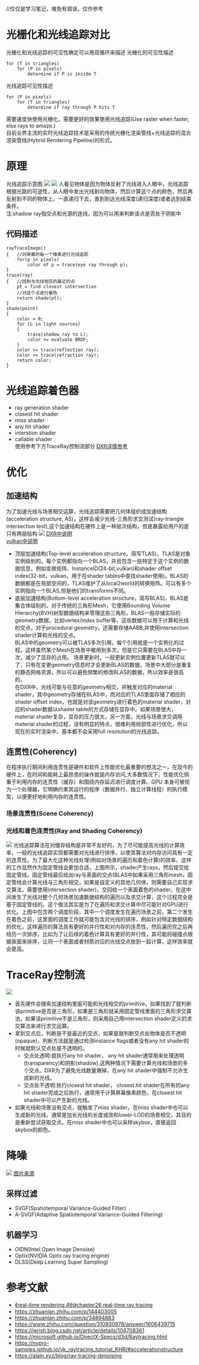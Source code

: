 //仅仅是学习笔记，难免有错误，仅作参考
# 光栅化和光线追踪对比
光栅化和光线追踪的可见性确定可以用双循环来描述
光栅化的可见性描述
```
for (T in triangles)
    for (P in pixels)
        determine if P is inside T
```
光线追踪可见性描述
```
for (P in pixels)
    for (T in triangles)
        determine if ray through P hits T
```
需要速度快使用光栅化，需要更好的效果使用光线追踪(Use raster when faster, else rays to amaze.)  
目前业界主流的实时光线追踪技术是采用的传统光栅化渲染管线+光线追踪的混合渲染管线(Hybrid Rendering Pipeline)的形式。

# 原理
光线追踪示意图
![](./raytracing1.png)
![](./raytracing2.png)
人看见物体是因为物体反射了光线进入人眼中，光线追踪根据光路的可逆性，从人眼中发出光线射向物体，然后计算这个点的颜色，然后再反射到不同的物体上，一直递归下去，直到到达光线深度(递归深度)或者达到结束条件。  
注:shadow ray指交点和光源的连线，因为可以用来判断该点是否处于阴影中

## 代码描述
```
rayTraceImage()
{   //对屏幕的每一个像素进行光线追踪
    for(p in pixels)
        color of p = trace(eye ray through p);
}
trace(ray)
{   //找到与光线相交的最近的点
    pt = find closest intersection
    //对这个点进行着色
    return shade(pt);
}
shade(point)
{
    color = 0;
    for (L in light sources)
    {
        trace(shadow ray to L);
        color += evaluate BRDF;
    }
    color += trace(reflection ray);
    color += trace(refraction ray);
    return color;
}
```
# 光线追踪着色器
- ray generation shader
- closest hit shader
- miss shader
- any hit shader
- interstion shader
- callable shader  
使用参考下方TraceRay控制流部分
[DXR详情参考](https://docs.microsoft.com/en-us/windows/win32/direct3d12/direct3d-12-raytracing-hlsl-shaders)  

# 优化
## 加速结构
为了加速光线与场景相交运算，光线追踪需要把几何体组织成加速结构(acceleration structure, AS)，这样会减少光线-三角形求交测试(ray-triangle intersection test),这个加速结构在硬件上是一种层次结构，但是暴露给用户的是只有两层结构
![](./raytracing3.png)
[DXR中说明](https://microsoft.github.io/DirectX-Specs/d3d/Raytracing.html#ray-geometry-interaction-diagram)  
[vulkan中说明](https://nvpro-samples.github.io/vk_raytracing_tutorial_KHR/#accelerationstructure)
- 顶层加速结构(Top-level acceleration structure，简写TLAS)，TLAS是对象实例级别的。每个实例都指向一个BLAS，并且包含一些特定于这个实例的数据信息，例如变换矩阵、InstanceID(24-bit,vulkan)和shader offset index(32-bit，vulkan，用于在shader tables中查找shader使用)。BLAS的数据都是在局部空间的，TLAS维护了从local2world的转换矩阵。可以有多个实例指向一个BLAS,但是他们的transforms不同。
- 底层加速结构(Bottom-level acceleration structure，简写BLAS)，BLAS是集合体级别的，对于传统的三角形Mesh，它使用Bounding Volume Hierarchy(BVH)树型数据结构来管理这些三角形。BLAS一般存储实际的geometry数据，比如vertex/index buffer等，这些数据可以用于计算和光线的交点，对于procedural geometry，还需要存储AABB,并使用intersection shader计算和光线的交点。  
BLAS中的geometry可以被TLAS多次引用，每个引用就是一个实例化的过程。这样虽然某个Mesh在场景中被用到多次，但是它只需要在BLAS中存一次，减少了显存的占用。 
场景更新时，一般更新实例位置更新TLAS就可以了，只有在变更geometry信息时才会更新BLAS的数据，场景中大部分是重复的静态网格资源，所以可以避免频繁的修改BLAS的数据，所以效率是很高的。   
在DXR中，光线可能与任意的geometry相交，并触发对应的material shader，其中geometry存储在BLAS中，而对应的TLAS里面存储了相应的shader offset index，也就是对该geometry进行着色的material shader，对应的shader数据以shader table的方式存储在显存中。如果场景很大，material shader复杂，显存的压力很大。另一方面，光线与场景求交调用material shader的过程，没有明显的特点，很难利用局部性进行优化，所以现在的实时渲染中，基本都不会采用full resolution的光线追踪。
## 连贯性(Coherency)
在程序执行期间利用连贯性是硬件和软件上性能优化最重要的想法之一，在现今的硬件上，在时间和能耗上最昂贵的操作就是内存访问,大多数情况下，性能优化侧重于利用内存的连贯性（缓存）和围绕内存延迟进行调度计算。GPU 本身可被视为一个处理器，它明确约束其运行的程序（数据并行、独立计算线程）的执行模型，以便更好地利用内存的连贯性。
### 场景连贯性(Scene Coherency)
### 光线和着色连贯性(Ray and Shading Coherency)
![](./raytracing4.jpeg)
光线追踪算法在对缓存结构是非常不友好的，为了尽可能提高光线的计算效率，一般的光线追踪实现都需要对光线进行排序，以使其算法对内存访问具有一定的连贯性。为了最大化这种光线处理(例如对场景的遍历和着色计算)的效率，这样的工作显然作为固定管线会更加合适，上图所示，shader产生rays，然后提交给固定管线，固定管线最后给出ray与表面的交点(BLAS中如果采用三角形mesh，固定管线会计算光线与三角形相交，如果是自定义的其他几何体，则需要自己实现求交算法，需要使用intersection shader)，交回给一个表面着色的shader。在这中间发生了光线对整个几何场景加速数据结构的遍历以及求交计算，这个过程完全是基于固定管线的，这个做法其实是为了在遍历和求交计算中尽可能针对GPU进行优化。上图中包含两个调度阶段，其中一个调度发生在遍历场景之前，第二个发生在着色之前，这里面的调度工作就可能包含对光线的排序，例如针对特定数据结构的优化，这样遍历的算法具有更好的并行性和对内存的连贯性，然后遍历完之后再经历一次排序，比如为了让后续的着色计算具有更好的并行性，其可能将碰撞点根据表面来排序，让同一个表面或者材质对应的光线交点放到一起计算，这样效率就会更高。
# TraceRay控制流
![](./raytracing5.png)
- 首先硬件会搜索加速结构里面可能和光线相交的primitive，如果找到了就判断该primitive是否是三角形，如果是三角形就采用固定管线里面的三角形求交算法，如果该primitive不是三角形，则采用自己用intersection shader定义的求交算法来进行求交运算。
- 拿到交点后，判断是不是最近的交点，如果是就判断交点处物体是否不透明(opaque)，判断方法就是通过检测instance flags或者没有any hit shader的时候就默认交点处是不透明的。  
    - 交点处透明:就执行any hit shader， any hit shader通常用来处理透明(transparency)和阴影(shadow),这两种情况下需要计算光线和场景的多个交点。DXR为了避免光线数量爆掉，在any hit shader中强制不允许生成新的光线。  
    - 交点处不透明:执行closest hit shader， closest hit shader在所有的any hit shader完成之后执行，通常用于计算屏幕像素颜色，在closest hit shader中可以产生新的光线。
- 如果光线和场景没有交点，就触发了miss shader。在miss shader中也可以生成新的光线，通常是加长光线的长度或改和lower-LOD的场景相交，其目的是重新尝试获取交点。在miss shader中也可以采样skybox，直接返回skybox的颜色。
# 降噪
![](./raytracing6.jpg)
[图片来源](https://zhuanlan.zhihu.com/p/28288053)
## 采样过滤
- SVGF(Spatiotemporal Variance-Guided Filter)
- A-SVGF(Adaptive Spatiotemporal Variance-Guided Filtering)
## 机器学习
- OIDN(Intel Open Image Denoise)
- Optix(NVIDIA Opitx ray tracing engine)
- DLSS(Deep Learning Super Sampling)


# 参考文献
- [《real-time rendering 4th》chapter26 real-time ray tracing](http://www.realtimerendering.com/raytracing.html)  
- https://zhuanlan.zhihu.com/p/144403005  
- https://zhuanlan.zhihu.com/p/34894883
- https://www.zhihu.com/question/310930978/answer/1606439715  
- https://jerish.blog.csdn.net/article/details/104708361  
- https://microsoft.github.io/DirectX-Specs/d3d/Raytracing.html  
- https://nvpro-samples.github.io/vk_raytracing_tutorial_KHR/#accelerationstructure
- https://alain.xyz/blog/ray-tracing-denoising